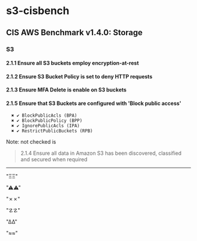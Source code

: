 # s3-cisbench

## CIS AWS Benchmark v1.4.0: Storage

### S3

#### 2.1.1 Ensure all S3 buckets employ encryption-at-rest

#### 2.1.2 Ensure S3 Bucket Policy is set to deny HTTP requests

#### 2.1.3 Ensure MFA Delete is enable on S3 buckets

#### 2.1.5 Ensure that S3 Buckets are configured with 'Block public access'

      ✖ ✔ BlockPublicAcls (BPA)
      ✖ ✔ BlockPublicPolicy (BPP)
      ✖ ✔ IgnorePublicAcls (IPA)
      ✖ ✔ RestrictPublicBuckets (RPB)

Note: not checked is
> 2.1.4 Ensure all data in Amazon S3 has been discovered,
> classified and secured when required

---

"ΞΞ"

"⚠⚠"

"✗✗"

"☡☡"

"∆∆"

"≈≈"
